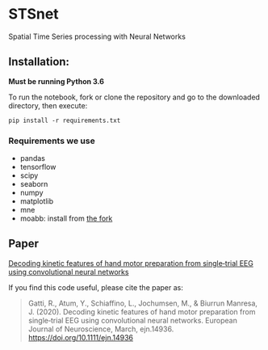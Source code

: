 # STSnet
Spatial Time Series processing with Neural Networks

## Installation:

**Must be running Python 3.6**

To run the notebook, fork or clone the repository and go to the downloaded 
directory, then execute:

```
pip install -r requirements.txt
```

### Requirements we use

- pandas
- tensorflow
- scipy
- seaborn
- numpy
- matplotlib
- mne
- moabb: install from [the fork][fork]

## Paper
[Decoding kinetic features of hand motor preparation from single‐trial EEG using convolutional neural networks][paper]

If you find this code useful, please cite the paper as: 
>Gatti, R., Atum, Y., Schiaffino, L., Jochumsen, M., & Biurrun Manresa, J. (2020). Decoding kinetic features of hand motor preparation from single‐trial EEG using convolutional neural networks. European Journal of Neuroscience, March, ejn.14936. https://doi.org/10.1111/ejn.14936

[fork]: https://github.com/ragatti/moabb
[paper]:https://doi.org/10.1111/ejn.14936


